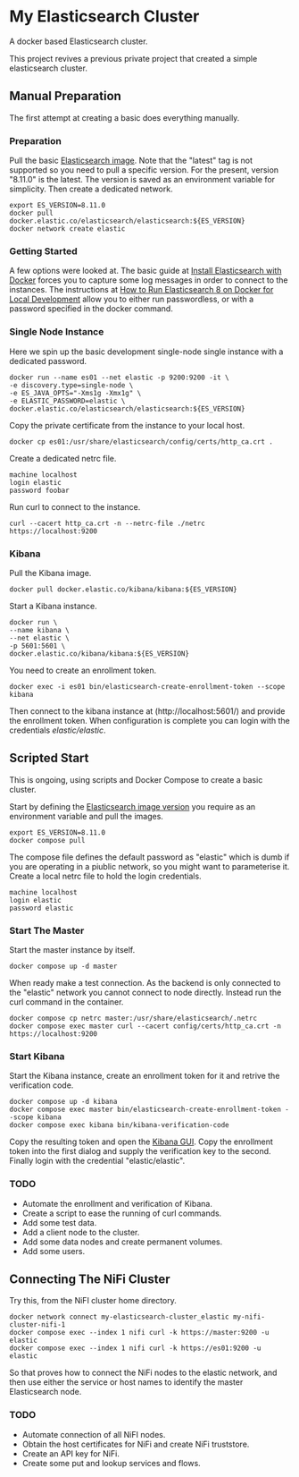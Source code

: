 # My Elasticsearch Cluster
A docker based Elasticsearch cluster.

This project revives a previous private project that created a simple elasticsearch cluster.

## Manual Preparation

The first attempt at creating a basic does everything manually.

### Preparation

Pull the basic [Elasticsearch image](https://hub.docker.com/_/elasticsearch). Note that the "latest" tag is not supported so you need to pull a specific version. For the present, version "8.11.0" is the latest. The version is saved as an environment variable for simplicity.
Then create a dedicated network.


```
export ES_VERSION=8.11.0
docker pull docker.elastic.co/elasticsearch/elasticsearch:${ES_VERSION}
docker network create elastic
```

### Getting Started

A few options were looked at. The basic guide at [Install Elasticsearch with Docker](https://www.elastic.co/guide/en/elasticsearch/reference/8.5/docker.html) forces you to capture some log messages
in order to connect to the instances. The instructions at
[How to Run Elasticsearch 8 on Docker for Local Development](https://levelup.gitconnected.com/how-to-run-elasticsearch-8-on-docker-for-local-development-401fd3fff829)
allow you to either run passwordless, or with a password specified in the docker command.

### Single Node Instance

Here we spin up the basic development single-node single instance with a dedicated password.

```
docker run --name es01 --net elastic -p 9200:9200 -it \
-e discovery.type=single-node \
-e ES_JAVA_OPTS="-Xms1g -Xmx1g" \
-e ELASTIC_PASSWORD=elastic \
docker.elastic.co/elasticsearch/elasticsearch:${ES_VERSION}
```

Copy the private certificate from the instance to your local host.

```
docker cp es01:/usr/share/elasticsearch/config/certs/http_ca.crt .
```

Create a dedicated netrc file.

```
machine localhost
login elastic
password foobar
```

Run curl to connect to the instance.

```
curl --cacert http_ca.crt -n --netrc-file ./netrc https://localhost:9200
```
### Kibana

Pull the Kibana image.

```
docker pull docker.elastic.co/kibana/kibana:${ES_VERSION}
```

Start a Kibana instance.

```
docker run \
--name kibana \
--net elastic \
-p 5601:5601 \
docker.elastic.co/kibana/kibana:${ES_VERSION}
```

You need to create an enrollment token.

```
docker exec -i es01 bin/elasticsearch-create-enrollment-token --scope kibana
```

Then connect to the kibana instance at (http://localhost:5601/) and provide the enrollment token. When configuration is complete you can login with the credentials *elastic/elastic*.

## Scripted Start

This is ongoing, using scripts and Docker Compose to create a basic cluster.

Start by defining the [Elasticsearch image version](https://hub.docker.com/_/elasticsearch) you require as an environment variable and pull the images.

```
export ES_VERSION=8.11.0
docker compose pull
```

The compose file defines the default password as "elastic" which is dumb if you are operating in a piublic network, so you might want to parameterise it. Create a local netrc file to hold the login credentials.

```
machine localhost
login elastic
password elastic
```

### Start The Master

Start the master instance by itself.

```
docker compose up -d master
```
When ready make a test connection. As the backend is only connected to the "elastic" network you cannot connect to node directly. Instead run the curl command in the container.
```
docker compose cp netrc master:/usr/share/elasticsearch/.netrc
docker compose exec master curl --cacert config/certs/http_ca.crt -n https://localhost:9200
```

### Start Kibana

Start the Kibana instance, create an enrollment token for it and retrive the verification code.

```
docker compose up -d kibana
docker compose exec master bin/elasticsearch-create-enrollment-token --scope kibana
docker compose exec kibana bin/kibana-verification-code
```
Copy the resulting token and open the [Kibana GUI](http:/localhost:5601/). Copy the enrollment token into the first dialog and supply the verification key to the second. Finally login with the credential "elastic/elastic".

### TODO

* Automate the enrollment and verification of Kibana.
* Create a script to ease the running of curl commands.
* Add some test data.
* Add a client node to the cluster.
* Add some data nodes and create permanent volumes.
* Add some users.

## Connecting The NiFi Cluster

Try this, from the NiFI cluster home directory.

```
docker network connect my-elasticsearch-cluster_elastic my-nifi-cluster-nifi-1
docker compose exec --index 1 nifi curl -k https://master:9200 -u elastic
docker compose exec --index 1 nifi curl -k https://es01:9200 -u elastic
```

So that proves how to connect the NiFi nodes to the elastic network, and then use either the service or host names to identify the master Elasticsearch node.

### TODO

* Automate connection of all NiFI nodes.
* Obtain the host certificates for NiFi and create NiFi truststore.
* Create an API key for NiFi.
* Create some put and lookup services and flows.

